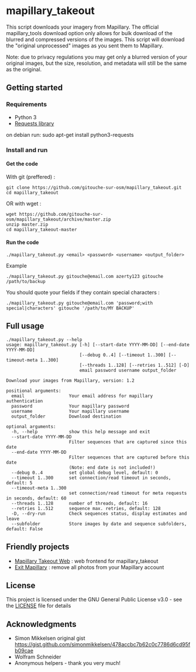 # mapillary_takeout

This script downloads your imagery from Mapillary.
The official mapillary_tools download option only allows for bulk download of
the blurred and compressed versions of the images. 
This script will download the "original unprocessed" images as you sent them to Mapillary.

Note: due to privacy regulations you may get only a blurred version of your original images,
but the size, resolution, and metadata will still be the same as the original.

## Getting started

### Requirements

* Python 3
* [Requests library](https://requests.readthedocs.io)

on debian run: sudo apt-get install python3-requests

### Install and run
#### Get the code
With git (preffered) :
```
git clone https://github.com/gitouche-sur-osm/mapillary_takeout.git
cd mapillary_takeout
```
OR with wget :
```
wget https://github.com/gitouche-sur-osm/mapillary_takeout/archive/master.zip
unzip master.zip
cd mapillary_takeout-master
```
#### Run the code
```
./mapillary_takeout.py <email> <password> <username> <output_folder>
```
Example
```
./mapillary_takeout.py gitouche@email.com azerty123 gitouche /path/to/backup
```
You should quote your fields if they contain special characters :
```
./mapillary_takeout.py gitouche@email.com 'password;with special|characters' gitouche '/path/to/MY BACKUP'
```
## Full usage
```
./mapillary_takeout.py --help
usage: mapillary_takeout.py [-h] [--start-date YYYY-MM-DD] [--end-date YYYY-MM-DD]
                            [--debug 0..4] [--timeout 1..300] [--timeout-meta 1..300]
                            [--threads 1..128] [--retries 1..512] [-D]
                            email password username output_folder

Download your images from Mapillary, version: 1.2

positional arguments:
  email                 Your email address for mapillary authentication
  password              Your mapillary password
  username              Your mapillary username
  output_folder         Download destination

optional arguments:
  -h, --help            show this help message and exit
  --start-date YYYY-MM-DD
                        Filter sequences that are captured since this date
  --end-date YYYY-MM-DD
                        Filter sequences that are captured before this date 
                        (Note: end date is not included!)
  --debug 0..4          set global debug level, default: 0
  --timeout 1..300      set connection/read timeout in seconds, default: 5
  --timeout-meta 1..300
                        set connection/read timeout for meta requests in seconds, default: 60
  --threads 1..128      number of threads, default: 16
  --retries 1..512      sequence max. retries, default: 128
  -D, --dry-run         Check sequences status, display estimates and leave
  --subfolder           Store images by date and sequence subfolders, default: False
```							

## Friendly projects

* [Mapillary Takeout Web](https://github.com/frodrigo/mapillary_takeout_web) : web frontend for mapillary_takeout
* [Exit Mapillary](https://framagit.org/Midgard/exit-mapillary) : remove all photos from your Mapillary account

## License

This project is licensed under the GNU General Public License v3.0 - see the [LICENSE](LICENSE) file for details

## Acknowledgments

* Simon Mikkelsen original gist https://gist.github.com/simonmikkelsen/478accbc7b62c0c7786d6cd95fb09cae
* Wolfram Schneider
* Anonymous helpers - thank you very much!

